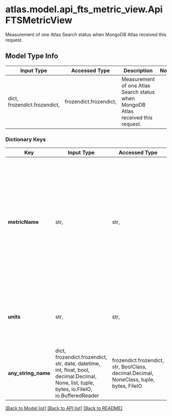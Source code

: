 # atlas.model.api_fts_metric_view.ApiFTSMetricView

Measurement of one Atlas Search status when MongoDB Atlas received this request.

## Model Type Info
Input Type | Accessed Type | Description | Notes
------------ | ------------- | ------------- | -------------
dict, frozendict.frozendict,  | frozendict.frozendict,  | Measurement of one Atlas Search status when MongoDB Atlas received this request. | 

### Dictionary Keys
Key | Input Type | Accessed Type | Description | Notes
------------ | ------------- | ------------- | ------------- | -------------
**metricName** | str,  | str,  | Human-readable label that identifies this Atlas Search hardware, status, or index measurement. | must be one of ["INDEX_SIZE_ON_DISK", "NUMBER_OF_DELETES", "NUMBER_OF_ERROR_QUERIES", "NUMBER_OF_GETMORE_COMMANDS", "NUMBER_OF_INDEX_FIELDS", "NUMBER_OF_INSERTS", "NUMBER_OF_SUCCESS_QUERIES", "NUMBER_OF_UPDATES", "REPLICATION_LAG", "TOTAL_NUMBER_OF_QUERIES", "FTS_DISK_USAGE", "FTS_PROCESS_CPU_KERNEL", "FTS_PROCESS_CPU_USER", "FTS_PROCESS_NORMALIZED_CPU_KERNEL", "FTS_PROCESS_NORMALIZED_CPU_USER", "FTS_PROCESS_RESIDENT_MEMORY", "FTS_PROCESS_SHARED_MEMORY", "FTS_PROCESS_VIRTUAL_MEMORY", "JVM_CURRENT_MEMORY", "JVM_MAX_MEMORY", ] 
**units** | str,  | str,  | Unit of measurement that applies to this Atlas Search metric. | must be one of ["BYTES", "BYTES_PER_SECOND", "GIGABYTES", "GIGABYTES_PER_HOUR", "KILOBYTES", "MEGABYTES", "MEGABYTES_PER_SECOND", "MILLISECONDS", "MILLISECONDS_LOGSCALE", "PERCENT", "SCALAR", "SCALAR_PER_SECOND", "SECONDS", ] 
**any_string_name** | dict, frozendict.frozendict, str, date, datetime, int, float, bool, decimal.Decimal, None, list, tuple, bytes, io.FileIO, io.BufferedReader | frozendict.frozendict, str, BoolClass, decimal.Decimal, NoneClass, tuple, bytes, FileIO | any string name can be used but the value must be the correct type | [optional]

[[Back to Model list]](../../README.md#documentation-for-models) [[Back to API list]](../../README.md#documentation-for-api-endpoints) [[Back to README]](../../README.md)

